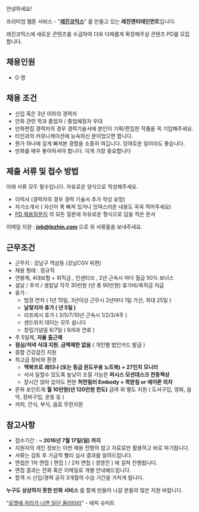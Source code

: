 안녕하세요!

프리미엄 웹툰 서비스 - "**[레진코믹스](http://www.lezhin.com)**" 를 만들고 있는 **레진엔터테인먼트**입니다.

레진코믹스에 새로운 콘텐츠를 수급하여 더욱 다채롭게 확장해주실 콘텐츠 PD를 모집합니다.

## 채용인원 

- O 명

## 채용 조건

- 신입 혹은 3년 이하의 경력자
- 만화 관련 학과 졸업자 / 졸업예정자 우대
- 만화편집 경력자의 경우 경력기술서에 본인이 기획/편집한 작품을 꼭 기입해주세요.
- 타인과의 커뮤니케이션에 능숙하신 분이었으면 합니다.
- 뭔가 하나에 깊게 빠져본 경험을 소중히 여깁니다. 잉여로운 일이라도 좋습니다.
- 만화를 매우 좋아하셔야 합니다. 이게 가장 중요합니다

## 제출 서류 및 접수 방법

아래 서류 모두 필수입니다. 자유로운 양식으로 작성해주세요.

- 이력서 (경력자의 경우 경력 기술서 추가 작성 요망)
- 자기소개서 ( 자신이 푹 빠져 있거나 잉여스러운 내용도 꼭꼭 적어주세요)
- [PD 채용질문지](pd_questionnaire.md) 의 모든 질문에 자유로운 형식으로 답을 적은 문서

이메일 지원 : **job@lezhin.com** 으로 위 서류들을 보내주세요. 

## 근무조건

- 근무지 : 강남구 역삼동 (강남CGV 뒤편)
- 채용 형태 : 정규직
- 연봉제, 4대보험 + 퇴직금 , 인센티브 , 2년 근속시 마다 월급 50% 보너스
- 설날 / 추석 / 생일날 각각 30만원 (년 총 90만원) 휴가비/축하금 지급
- 휴가 : 
  - 법정 연차 ( 1년 15일, 3년이상 근무시 2년마다 1일 가산, 최대 25일 )
  - **날찾지마 휴가 ( 년 5일 )**
  - 리프레시 휴가 ( 3/5/7/10년 근속시 1/2/3/4주 )
  - 샌드위치 데이는 모두 쉽니다 
  - 창립기념일 6/7일 ( 6/6과 연휴 )
- 주 5일제, **자율 출근제**
- **점심/저녁 식대 지원. 금액제한 없음** ( 개인별 법인카드 발급 )
- 종합 건강검진 지원
- 최고급 장비와 환경
  - **맥북프로 레티나 (또는 동급 윈도우용 노트북) + 27인치 모니터** 
  - 서서 일할수 있도록 높낮이 조절 가능한 **퍼시스 모션데스크 전동책상** 
  - 장시간 앉아 있어도 편한 **허먼밀러 Embody + 목받침 or 에어론 의자**
- 문화 포인트제 **월 10만원(년 120만원 한도)** 급여 외 별도 지원 ( 도서구입, 영화, 음악, 장비구입, 운동 등 )
- 커피, 간식, 부식, 음료 무한지원

## 참고사항

- 접수기간 : **~ 2016년 7월 17일(일) 까지**
- 지원자의 개인 정보는 이번 채용 전형의 참고 자료로만 활용하고 바로 파기됩니다.
- 서류는 검토 후 가급적 빨리 심사 결과를 알려드립니다.
- 면접은 1차 면접 ( 편집 ) / 2차 면접 ( 경영진 ) 에 걸쳐 진행됩니다.
- 면접 결과는 전화 혹은 이메일로 개별 안내해드립니다.
- 합격 시 신입/경력 공히 3개월의 수습 기간을 거치게 됩니다.

**누구도 상상하지 못한 만화 서비스** 를 함께 만들어 나갈 분들의 많은 지원 바랍니다.

“[로켓에 자리가 나면 일단 올라타라](http://estima.wordpress.com/2012/05/28/sheryl/)" - 에릭 슈미트
